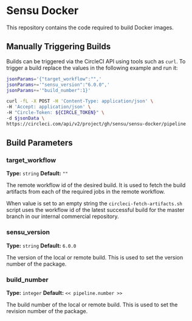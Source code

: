 # Sensu Docker

This repository contains the code required to build Docker images.

## Manually Triggering Builds
Builds can be triggered via the CircleCI API using tools such as `curl`. To
trigger a build replace the values in the following example and run it:

```sh
jsonParams='{"target_workflow":"",'
jsonParams+='"sensu_version":"6.0.0",'
jsonParams+='"build_number":1}'

curl -fL -X POST -H 'Content-Type: application/json' \
-H 'Accept: application/json' \
-H "Circle-Token: ${CIRCLE_TOKEN}" \
-d $jsonData \
https://circleci.com/api/v2/project/gh/sensu/sensu-docker/pipeline
```

## Build Parameters

### target_workflow

**Type:** `string`
**Default:** `""`

The remote workflow id of the desired build. It is used to fetch the build
artifacts from each of the required jobs in the remote workflow.

When value is set to an empty string the `circleci-fetch-artifacts.sh` script
uses the workflow id of the latest successful build for the master branch in
our internal commercial repository.

### sensu_version

**Type:** `string`
**Default:** `6.0.0`

The version of the local or remote build. This is used to set the version
number of the package.

### build_number

**Type:** `integer`
**Default:** `<< pipeline.number >>`

The build number of the local or remote build. This is used to set the revision
number of the package.
